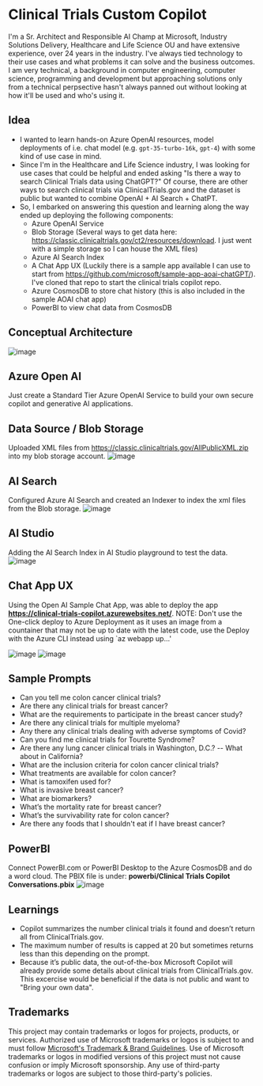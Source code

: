 # Clinical Trials Custom Copilot

I'm a Sr. Architect and Responsible AI Champ at Microsoft, Industry Solutions Delivery, Healthcare and Life Science OU and have extensive experience, over 24 years in the industry. I've always tied technology to their use cases and what problems it can solve and the business outcomes. I am very technical, a background in computer engineering, computer science, programming and development but approaching solutions only from a technical perpsective hasn't always panned out without looking at how it'll be used and who's using it.

## Idea
- I wanted to learn hands-on Azure OpenAI resources, model deployments of i.e. chat model (e.g. `gpt-35-turbo-16k`, `gpt-4`) with some kind of use case in mind.
- Since I'm in the Healthcare and Life Science industry, I was looking for use cases that could be helpful and ended asking "Is there a way to search Clinical Trials data using ChatGPT?" Of course, there are other ways to search clinical trials via ClinicalTrials.gov and the dataset is public but wanted to combine OpenAI + AI Search + ChatPT.
- So, I embarked on answering this question and learning along the way  ended up deploying the following components:
  - Azure OpenAI Service
  - Blob Storage (Several ways to get data here: https://classic.clinicaltrials.gov/ct2/resources/download. I just went with a simple storage so I can house the XML files)
  - Azure AI Search Index
  - A Chat App UX (Luckily there is a sample app available I can use to start from https://github.com/microsoft/sample-app-aoai-chatGPT/). I've cloned that repo to start the clinical trials copilot repo.
  - Azure CosmosDB to store chat history (this is also included in the sample AOAI chat app)
  - PowerBI to view chat data from CosmosDB

## Conceptual Architecture
![image](https://github.com/dondinulos/clinical-trials-copilot/assets/10526770/528bd438-b1a5-4fa0-af22-2a15ba8aba2c)



## Azure Open AI
Just create a Standard Tier Azure OpenAI Service to build your own secure copilot and generative AI applications.

## Data Source / Blob Storage
Uploaded XML files from https://classic.clinicaltrials.gov/AllPublicXML.zip into my blob storage account.
![image](https://github.com/dondinulos/clinical-trials-copilot/assets/10526770/ecd7a275-95ee-4c04-a152-51db513a1a5b)


## AI Search
Configured Azure AI Search and created an Indexer to index the xml files from the Blob storage.
![image](https://github.com/dondinulos/clinical-trials-copilot/assets/10526770/ebc10584-bf17-4a30-ab59-21b72e7ee498)


## AI Studio
Adding the AI Search Index in AI Studio playground to test the data.
![image](https://github.com/dondinulos/clinical-trials-copilot/assets/10526770/d639cf1a-8823-4921-a9d0-e2c3c982bcd3)


## Chat App UX
Using the Open AI Sample Chat App, was able to deploy the app **https://clinical-trials-copilot.azurewebsites.net/**. NOTE: Don't use the One-click deploy to Azure Deployment as it uses an image from a countainer that may not be up to date with the latest code, use the Deploy with the Azure CLI instead using `az webapp up...'

![image](https://github.com/dondinulos/clinical-trials-copilot/assets/10526770/fc4ae921-61ac-4062-8202-b7a0448f5dbb)
![image](https://github.com/dondinulos/clinical-trials-copilot/assets/10526770/78545c5e-acca-477c-adc7-5bc2c33238cf)

## Sample Prompts
- Can you tell me colon cancer clinical trials? 
- Are there any clinical trials for breast cancer?
- What are the requirements to participate in the breast cancer study?
- Are there any clinical trials for multiple myeloma?
- Any there any clinical trials dealing with adverse symptoms of Covid?
- Can you find me clinical trials for Tourette Syndrome?
- Are there any lung cancer clinical trials in Washington, D.C.?
-- What about in California?
- What are the inclusion criteria for colon cancer clinical trials?
- What treatments are available for colon cancer?
- What is tamoxifen used for?
- What is invasive breast cancer?
- What are biomarkers?
- What’s the mortality rate for breast cancer?
- What’s the survivability rate for colon cancer?
- Are there any foods that I shouldn't eat if I have breast cancer?

## PowerBI
Connect PowerBI.com or PowerBI Desktop to the Azure CosmosDB and do a word cloud. The PBIX file is under: **powerbi/Clinical Trials Copilot Conversations.pbix**
![image](https://github.com/dondinulos/clinical-trials-copilot/assets/10526770/0b6617f8-b369-4cca-ac0f-ea4276212b7d)

## Learnings
- Copilot summarizes the number clinical trials it found and doesn’t return all from ClinicalTrials.gov.
- The maximum number of results is capped at 20 but sometimes returns less than this depending on the prompt.
- Because it’s public data, the out-of-the-box Microsoft Copilot will already provide some details about clinical trials from ClinicalTrials.gov. This excercise would be beneficial if the data is not public and want to "Bring your own data".


## Trademarks

This project may contain trademarks or logos for projects, products, or services. Authorized use of Microsoft 
trademarks or logos is subject to and must follow 
[Microsoft's Trademark & Brand Guidelines](https://www.microsoft.com/en-us/legal/intellectualproperty/trademarks/usage/general).
Use of Microsoft trademarks or logos in modified versions of this project must not cause confusion or imply Microsoft sponsorship.
Any use of third-party trademarks or logos are subject to those third-party's policies.
